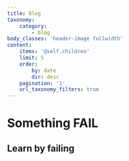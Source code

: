 ```yaml
---
title: Blog
taxonomy:
    category:
        - blog
body_classes: 'header-image fullwidth'
content:
    items: '@self.children'
    limit: 5
    order:
        by: date
        dir: desc
    pagination: '1'
    url_taxonomy_filters: true
---
```


# Something FAIL
## Learn by failing